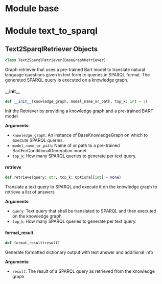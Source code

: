 <a id="base"></a>

# Module base

<a id="text_to_sparql"></a>

# Module text\_to\_sparql

<a id="text_to_sparql.Text2SparqlRetriever"></a>

## Text2SparqlRetriever Objects

```python
class Text2SparqlRetriever(BaseGraphRetriever)
```

Graph retriever that uses a pre-trained Bart model to translate natural language questions given in text form to queries in SPARQL format.
The generated SPARQL query is executed on a knowledge graph.

<a id="text_to_sparql.Text2SparqlRetriever.__init__"></a>

#### \_\_init\_\_

```python
def __init__(knowledge_graph, model_name_or_path, top_k: int = 1)
```

Init the Retriever by providing a knowledge graph and a pre-trained BART model

**Arguments**:

- `knowledge_graph`: An instance of BaseKnowledgeGraph on which to execute SPARQL queries.
- `model_name_or_path`: Name of or path to a pre-trained BartForConditionalGeneration model.
- `top_k`: How many SPARQL queries to generate per text query.

<a id="text_to_sparql.Text2SparqlRetriever.retrieve"></a>

#### retrieve

```python
def retrieve(query: str, top_k: Optional[int] = None)
```

Translate a text query to SPARQL and execute it on the knowledge graph to retrieve a list of answers

**Arguments**:

- `query`: Text query that shall be translated to SPARQL and then executed on the knowledge graph
- `top_k`: How many SPARQL queries to generate per text query.

<a id="text_to_sparql.Text2SparqlRetriever.format_result"></a>

#### format\_result

```python
def format_result(result)
```

Generate formatted dictionary output with text answer and additional info

**Arguments**:

- `result`: The result of a SPARQL query as retrieved from the knowledge graph

